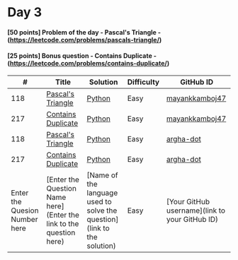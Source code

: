 # Day 3

#### [50 points] Problem of the day - Pascal's Triangle - (https://leetcode.com/problems/pascals-triangle/)
#### [25 points] Bonus question - Contains Duplicate - (https://leetcode.com/problems/contains-duplicate/)

| # | Title | Solution | Difficulty | GitHub ID |
|---| ----- | -------- | ---------- | --------- |
| 118 | [Pascal's Triangle](https://leetcode.com/problems/pascals-triangle/) | [Python](https://github.com/cs-ashoka/21-days-of-code/blob/main/Day%2003/pascalsTriangle_mayank_kamboj.py) | Easy | [mayankkamboj47](http://github.com/mayankkamboj47) |
| 217 | [Contains Duplicate](https://leetcode.com/problems/contains-duplicate/) | [Python](https://github.com/cs-ashoka/21-days-of-code/blob/main/Day%2003/containsDuplicate_mayank_kamboj.py) | Easy | [mayankkamboj47](http://github.com/mayankkamboj47) |
| 118 | [Pascal's Triangle](https://leetcode.com/problems/pascals-triangle/) | [Python](https://github.com/argha-dot/21-days-of-code/blob/main/Day%2003/PascalsTriangle_argha-dot.py) | Easy | [argha-dot](https://github.com/argha-dot/) |
| 217 | [Contains Duplicate](https://leetcode.com/problems/contains-duplicate/) | [Python](https://github.com/argha-dot/21-days-of-code/blob/main/Day%2003/ContainsDuplicate_argha-dot.py) | Easy | [argha-dot](https://github.com/argha-dot/) |
| Enter the Quesion Number here | [Enter the Question Name here](Enter the link to the question here) | [Name of the language used to solve the question](link to the solution) | Easy | [Your GitHub username](link to your GitHub ID) |